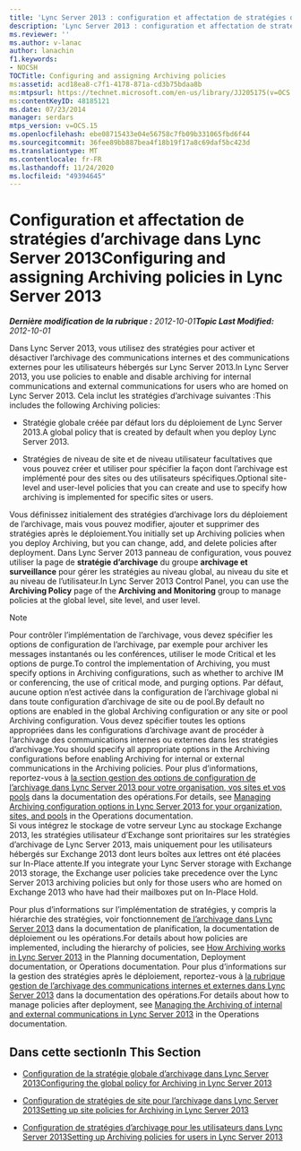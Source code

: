 ```yaml
---
title: 'Lync Server 2013 : configuration et affectation de stratégies d’archivage'
description: 'Lync Server 2013 : configuration et affectation de stratégies d’archivage.'
ms.reviewer: ''
ms.author: v-lanac
author: lanachin
f1.keywords:
- NOCSH
TOCTitle: Configuring and assigning Archiving policies
ms:assetid: acd18ea8-c7f1-4178-871a-cd3b75bdaa8b
ms:mtpsurl: https://technet.microsoft.com/en-us/library/JJ205175(v=OCS.15)
ms:contentKeyID: 48185121
ms.date: 07/23/2014
manager: serdars
mtps_version: v=OCS.15
ms.openlocfilehash: ebe08715433e04e56758c7fb09b331065fbd6f44
ms.sourcegitcommit: 36fee89bb887bea4f18b19f17a8c69daf5bc423d
ms.translationtype: MT
ms.contentlocale: fr-FR
ms.lasthandoff: 11/24/2020
ms.locfileid: "49394645"
---
```

# <a name="configuring-and-assigning-archiving-policies-in-lync-server-2013"></a><span data-ttu-id="182d9-103">Configuration et affectation de stratégies d’archivage dans Lync Server 2013</span><span class="sxs-lookup"><span data-stu-id="182d9-103">Configuring and assigning Archiving policies in Lync Server 2013</span></span>

<div data-xmlns="http://www.w3.org/1999/xhtml">

<div class="topic" data-xmlns="http://www.w3.org/1999/xhtml" data-msxsl="urn:schemas-microsoft-com:xslt" data-cs="https://msdn.microsoft.com/">

<div data-asp="https://msdn2.microsoft.com/asp">



</div>

<div id="mainSection">

<div id="mainBody"><span data-ttu-id="182d9-104">

<span> </span></span><span class="sxs-lookup"><span data-stu-id="182d9-104">

<span> </span></span></span>

<span data-ttu-id="182d9-105">_**Dernière modification de la rubrique :** 2012-10-01_</span><span class="sxs-lookup"><span data-stu-id="182d9-105">_**Topic Last Modified:** 2012-10-01_</span></span>

<span data-ttu-id="182d9-106">Dans Lync Server 2013, vous utilisez des stratégies pour activer et désactiver l’archivage des communications internes et des communications externes pour les utilisateurs hébergés sur Lync Server 2013.</span><span class="sxs-lookup"><span data-stu-id="182d9-106">In Lync Server 2013, you use policies to enable and disable archiving for internal communications and external communications for users who are homed on Lync Server 2013.</span></span> <span data-ttu-id="182d9-107">Cela inclut les stratégies d’archivage suivantes :</span><span class="sxs-lookup"><span data-stu-id="182d9-107">This includes the following Archiving policies:</span></span>

  - <span data-ttu-id="182d9-108">Stratégie globale créée par défaut lors du déploiement de Lync Server 2013.</span><span class="sxs-lookup"><span data-stu-id="182d9-108">A global policy that is created by default when you deploy Lync Server 2013.</span></span>

  - <span data-ttu-id="182d9-109">Stratégies de niveau de site et de niveau utilisateur facultatives que vous pouvez créer et utiliser pour spécifier la façon dont l’archivage est implémenté pour des sites ou des utilisateurs spécifiques.</span><span class="sxs-lookup"><span data-stu-id="182d9-109">Optional site-level and user-level policies that you can create and use to specify how archiving is implemented for specific sites or users.</span></span>

<span data-ttu-id="182d9-110">Vous définissez initialement des stratégies d’archivage lors du déploiement de l’archivage, mais vous pouvez modifier, ajouter et supprimer des stratégies après le déploiement.</span><span class="sxs-lookup"><span data-stu-id="182d9-110">You initially set up Archiving policies when you deploy Archiving, but you can change, add, and delete policies after deployment.</span></span> <span data-ttu-id="182d9-111">Dans Lync Server 2013 panneau de configuration, vous pouvez utiliser la page de **stratégie d’archivage** du groupe **archivage et surveillance** pour gérer les stratégies au niveau global, au niveau du site et au niveau de l’utilisateur.</span><span class="sxs-lookup"><span data-stu-id="182d9-111">In Lync Server 2013 Control Panel, you can use the **Archiving Policy** page of the **Archiving and Monitoring** group to manage policies at the global level, site level, and user level.</span></span>

<div>


> [!NOTE]  
> <span data-ttu-id="182d9-112">Pour contrôler l’implémentation de l’archivage, vous devez spécifier les options de configuration de l’archivage, par exemple pour archiver les messages instantanés ou les conférences, utiliser le mode Critical et les options de purge.</span><span class="sxs-lookup"><span data-stu-id="182d9-112">To control the implementation of Archiving, you must specify options in Archiving configurations, such as whether to archive IM or conferencing, the use of critical mode, and purging options.</span></span> <span data-ttu-id="182d9-113">Par défaut, aucune option n’est activée dans la configuration de l’archivage global ni dans toute configuration d’archivage de site ou de pool.</span><span class="sxs-lookup"><span data-stu-id="182d9-113">By default no options are enabled in the global Archiving configuration or any site or pool Archiving configuration.</span></span> <span data-ttu-id="182d9-114">Vous devez spécifier toutes les options appropriées dans les configurations d’archivage avant de procéder à l’archivage des communications internes ou externes dans les stratégies d’archivage.</span><span class="sxs-lookup"><span data-stu-id="182d9-114">You should specify all appropriate options in the Archiving configurations before enabling Archiving for internal or external communications in the Archiving policies.</span></span> <span data-ttu-id="182d9-115">Pour plus d’informations, reportez-vous à <A href="lync-server-2013-managing-archiving-configuration-options-for-your-organization-sites-and-pools.md">la section gestion des options de configuration de l’archivage dans Lync Server 2013 pour votre organisation, vos sites et vos pools</A> dans la documentation des opérations.</span><span class="sxs-lookup"><span data-stu-id="182d9-115">For details, see <A href="lync-server-2013-managing-archiving-configuration-options-for-your-organization-sites-and-pools.md">Managing Archiving configuration options in Lync Server 2013 for your organization, sites, and pools</A> in the Operations documentation.</span></span><BR><span data-ttu-id="182d9-116">Si vous intégrez le stockage de votre serveur Lync au stockage Exchange 2013, les stratégies utilisateur d’Exchange sont prioritaires sur les stratégies d’archivage de Lync Server 2013, mais uniquement pour les utilisateurs hébergés sur Exchange 2013 dont leurs boîtes aux lettres ont été placées sur In-Place attente.</span><span class="sxs-lookup"><span data-stu-id="182d9-116">If you integrate your Lync Server storage with Exchange 2013 storage, the Exchange user policies take precedence over the Lync Server 2013 archiving policies but only for those users who are homed on Exchange 2013 who have had their mailboxes put on In-Place Hold.</span></span>



</div>

<span data-ttu-id="182d9-117">Pour plus d’informations sur l’implémentation de stratégies, y compris la hiérarchie des stratégies, voir fonctionnement [de l’archivage dans Lync Server 2013](lync-server-2013-how-archiving-works.md) dans la documentation de planification, la documentation de déploiement ou les opérations.</span><span class="sxs-lookup"><span data-stu-id="182d9-117">For details about how policies are implemented, including the hierarchy of policies, see [How Archiving works in Lync Server 2013](lync-server-2013-how-archiving-works.md) in the Planning documentation, Deployment documentation, or Operations documentation.</span></span> <span data-ttu-id="182d9-118">Pour plus d’informations sur la gestion des stratégies après le déploiement, reportez-vous à [la rubrique gestion de l’archivage des communications internes et externes dans Lync Server 2013](lync-server-2013-managing-the-archiving-of-internal-and-external-communications.md) dans la documentation des opérations.</span><span class="sxs-lookup"><span data-stu-id="182d9-118">For details about how to manage policies after deployment, see [Managing the Archiving of internal and external communications in Lync Server 2013](lync-server-2013-managing-the-archiving-of-internal-and-external-communications.md) in the Operations documentation.</span></span>

<div>

## <a name="in-this-section"></a><span data-ttu-id="182d9-119">Dans cette section</span><span class="sxs-lookup"><span data-stu-id="182d9-119">In This Section</span></span>

  - [<span data-ttu-id="182d9-120">Configuration de la stratégie globale d’archivage dans Lync Server 2013</span><span class="sxs-lookup"><span data-stu-id="182d9-120">Configuring the global policy for Archiving in Lync Server 2013</span></span>](lync-server-2013-configuring-the-global-policy-for-archiving.md)

  - [<span data-ttu-id="182d9-121">Configuration de stratégies de site pour l’archivage dans Lync Server 2013</span><span class="sxs-lookup"><span data-stu-id="182d9-121">Setting up site policies for Archiving in Lync Server 2013</span></span>](lync-server-2013-setting-up-site-policies-for-archiving.md)

  - [<span data-ttu-id="182d9-122">Configuration de stratégies d’archivage pour les utilisateurs dans Lync Server 2013</span><span class="sxs-lookup"><span data-stu-id="182d9-122">Setting up Archiving policies for users in Lync Server 2013</span></span>](lync-server-2013-setting-up-archiving-policies-for-users.md)

<span data-ttu-id="182d9-123"></div>

</div>

<span> </span>

</div>

</div>

</span><span class="sxs-lookup"><span data-stu-id="182d9-123"></div>

</div>

<span> </span>

</div>

</div>

</span></span></div>

